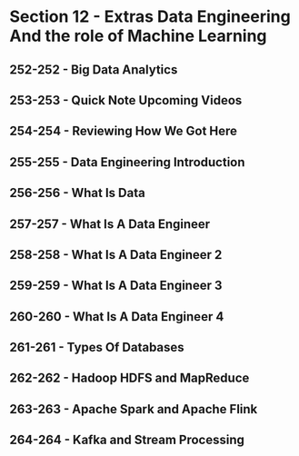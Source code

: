 # Section 12 - Extras Data Engineering And the role of Machine Learning

## 252-252 - Big Data Analytics

## 253-253 - Quick Note Upcoming Videos

## 254-254 - Reviewing How We Got Here
## 255-255 - Data Engineering Introduction
## 256-256 - What Is Data
## 257-257 - What Is A Data Engineer
## 258-258 - What Is A Data Engineer 2
## 259-259 - What Is A Data Engineer 3
## 260-260 - What Is A Data Engineer 4
## 261-261 - Types Of Databases
## 262-262 - Hadoop HDFS and MapReduce
## 263-263 - Apache Spark and Apache Flink
## 264-264 - Kafka and Stream Processing